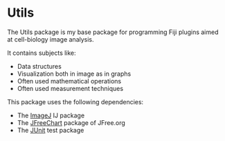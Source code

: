 # Utils
The Utils package is my base package for programming Fiji plugins aimed at cell-biology image analysis.

It contains subjects like:
- Data structures
- Visualization both in image as in graphs
- Often used mathematical operations
- Often used measurement techniques

This package uses the following dependencies:
- The [ImageJ](https://imagej.net) IJ package
- The [JFreeChart](http://www.jfree.org/jfreechart/) package of JFree.org
- The [JUnit](http://junit.org/junit4/) test package
